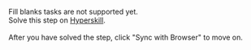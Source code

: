 Fill blanks tasks are not supported yet. <br>Solve this step on <a href="https://hyperskill.org/learn/step/49320">Hyperskill</a>. <br><br>After you have solved the step, click "Sync with Browser"  to move on.